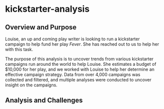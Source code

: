# kickstarter-analysis
## Overview and Purpose

Louise, an up and coming play writer  is looking to run a kickstarter campaign to help fund her play *Fever*. She has reached out to us to help her with this task.

The purpose of this analysis is to uncover trends from various kickstarter campaigns run around the world to help Louise. She estimates a budget of $10,000 for her play, and we worked with Louise to help her determine an effective campaign strategy. Data from over 4,000 campaigns was collected and filtered, and multiple analyses were conducted to uncover insight on the campaigns.

## Analysis and Challenges
